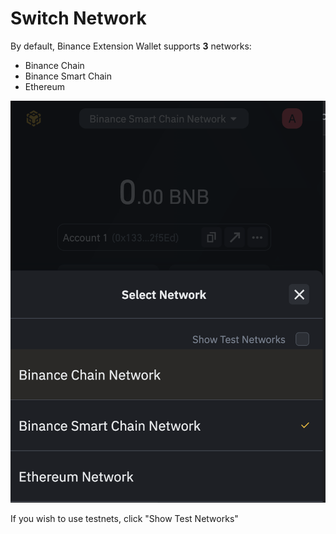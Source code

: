 # Switch Network

By default, Binance Extension Wallet supports **3** networks:

* Binance Chain
* Binance Smart Chain
* Ethereum

![](../.gitbook/assets/image%20%286%29.png)

If you wish to use testnets, click "Show Test Networks"

